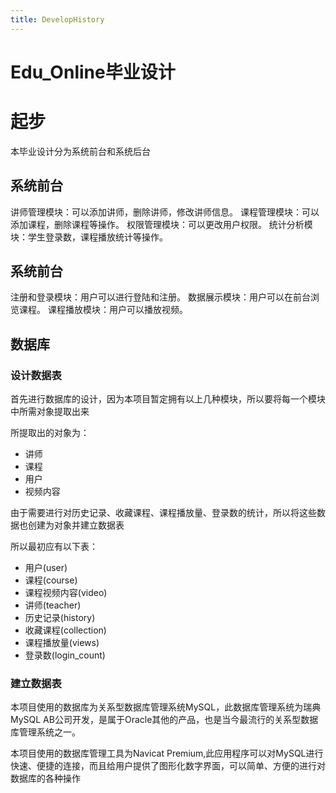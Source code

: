 ```yaml
---
title: DevelopHistory
---
```


# Edu_Online毕业设计

# 起步

本毕业设计分为系统前台和系统后台

## 系统前台

讲师管理模块：可以添加讲师，删除讲师，修改讲师信息。
课程管理模块：可以添加课程，删除课程等操作。
权限管理模块：可以更改用户权限。
统计分析模块：学生登录数，课程播放统计等操作。

## 系统前台

注册和登录模块：用户可以进行登陆和注册。
数据展示模块：用户可以在前台浏览课程。
课程播放模块：用户可以播放视频。



## 数据库

### 设计数据表

首先进行数据库的设计，因为本项目暂定拥有以上几种模块，所以要将每一个模块中所需对象提取出来

所提取出的对象为：

-  讲师
- 课程
- 用户
- 视频内容

由于需要进行对历史记录、收藏课程、课程播放量、登录数的统计，所以将这些数据也创建为对象并建立数据表

所以最初应有以下表：

- 用户(user)
- 课程(course)
- 课程视频内容(video)
- 讲师(teacher)
- 历史记录(history)
- 收藏课程(collection)
- 课程播放量(views)
- 登录数(login_count)

### 建立数据表

本项目使用的数据库为关系型数据库管理系统MySQL，此数据库管理系统为瑞典MySQL AB公司开发，是属于Oracle其他的产品，也是当今最流行的关系型数据库管理系统之一。

本项目使用的数据库管理工具为Navicat Premium,此应用程序可以对MySQL进行快速、便捷的连接，而且给用户提供了图形化数字界面，可以简单、方便的进行对数据库的各种操作







